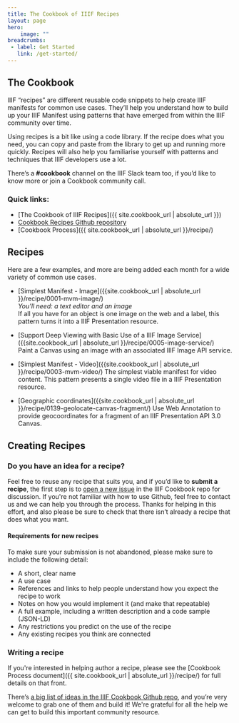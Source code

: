 ```yaml
---
title: The Cookbook of IIIF Recipes
layout: page
hero:
    image: ""
breadcrumbs:
 - label: Get Started
   link: /get-started/
---
```


## The Cookbook

IIIF “recipes” are different reusable code snippets to help create IIIF manifests for common use cases. They’ll help you understand how to build up your IIIF Manifest using patterns that have emerged from within the IIIF community over time.

Using recipes is a bit like using a code library. If the recipe does what you need, you can copy and paste from the library to get up and running more quickly. Recipes will also help you familiarise yourself with patterns and techniques that IIIF developers use a lot.

There’s a **#cookbook** channel on the IIIF Slack team too, if you’d like to know more or join a Cookbook community call.

### Quick links:

- [The Cookbook of IIIF Recipes]({{ site.cookbook_url | absolute_url }}) 
- [Cookbook Recipes Github repository](https://github.com/IIIF/cookbook-recipes/issues)
- [Cookbook Process]({{ site.cookbook_url | absolute_url }}/recipe/)


## Recipes

Here are a few examples, and more are being added each month for a wide variety of common use cases. 

*   [Simplest Manifest - Image]({{site.cookbook_url | absolute_url }}/recipe/0001-mvm-image/) \
_You’ll need: a text editor and an image_ \
If all you have for an object is one image on the web and a label, this pattern turns it into a IIIF Presentation resource.

*   [Support Deep Viewing with Basic Use of a IIIF Image Service]({{site.cookbook_url | absolute_url }}/recipe/0005-image-service/)  \
Paint a Canvas using an image with an associated IIIF Image API service.

* [Simplest Manifest - Video]({{site.cookbook_url | absolute_url }}/recipe/0003-mvm-video/)
The simplest viable manifest for video content. This pattern presents a single video file in a IIIF Presentation resource.

*    [Geographic coordinates]({{site.cookbook_url | absolute_url }}/recipe/0139-geolocate-canvas-fragment/)
Use Web Annotation to provide geocoordinates for a fragment of an IIIF Presentation API 3.0 Canvas.

## Creating Recipes

### Do you have an idea for a recipe?

Feel free to reuse any recipe that suits you, and if you’d like to **submit a recipe**, the first step is to [open a new issue](https://github.com/IIIF/cookbook-recipes/issues/new/choose) in the IIIF Cookbook repo for discussion. If you're not familiar with how to use Github, feel free to contact us and we can help you through the process. Thanks for helping in this effort, and also please be sure to check that there isn’t already a recipe that does what you want.

#### Requirements for new recipes 

To make sure your submission is not abandoned, please make sure to include the following detail: 

*   A short, clear name
*   A use case
*   References and links to help people understand how you expect the recipe to work
*   Notes on how you would implement it (and make that repeatable)
*   A full example, including a written description and a code sample (JSON-LD)
*   Any restrictions you predict on the use of the recipe
*   Any existing recipes you think are connected


### Writing a recipe

If you're interested in helping author a recipe, please see the [Cookbook Process document]({{ site.cookbook_url | absolute_url }}/recipe/) for full details on that front.

There’s [a big list of ideas in the IIIF Cookbook Github repo](https://github.com/IIIF/cookbook-recipes/issues), and you’re very welcome to grab one of them and build it! We're grateful for all the help we can get to build this important community resource. 


